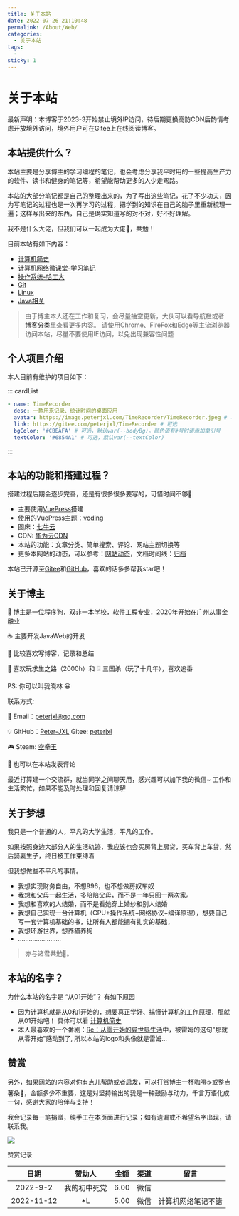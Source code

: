 ```yaml
---
title: 关于本站
date: 2022-07-26 21:10:48
permalink: /About/Web/
categories:
  - 关于本站
tags:
  - 
sticky: 1
---
```

# 关于本站


最新声明：本博客于2023-3开始禁止境外IP访问，待后期更换高防CDN后酌情考虑开放境外访问，境外用户可在Gitee上在线阅读博客。


## 本站提供什么？

本站主要是分享博主的学习编程的笔记，也会考虑分享我平时用的一些提高生产力的软件、读书和健身的笔记等，希望能帮助更多的人少走弯路。

本站的大部分笔记都是自己的整理出来的，为了写出这些笔记，花了不少功夫，因为写笔记的过程也是一次再学习的过程，把学到的知识在自己的脑子里重新梳理一遍；这样写出来的东西，自己是确实知道写的对不对，好不好理解。

我不是什么大佬，但我们可以一起成为大佬🐂，共勉！


目前本站有如下内容：

* [计算机简史](/ComputerHistory)
* [计算机网络微课堂-学习笔记](/NetWork)
* [操作系统-哈工大](/ComputerOS)
* [Git](/Git)
* [Linux](/Linux)
* [Java相关](/Java)


> 由于博主本人还在工作和复习，会尽量抽空更新，大伙可以看导航栏或者 [博客分类](https://www.peterjxl.com/categories/)里查看更多内容。
> 请使用Chrome、FireFox和Edge等主流浏览器访问本站，尽量不要使用IE访问，以免出现兼容性问题

## 个人项目介绍

本人目前有维护的项目如下：

::: cardList
```yaml
- name: TimeRecorder
  desc: 一款用来记录、统计时间的桌面应用
  avatar: https://image.peterjxl.com/TimeRecorder/TimeRecorder.jpeg # 可选
  link: https://gitee.com/peterjxl/TimeRecorder # 可选
  bgColor: '#CBEAFA' # 可选，默认var(--bodyBg)。颜色值有#号时请添加单引号
  textColor: '#6854A1' # 可选，默认var(--textColor)
```
:::

## 本站的功能和搭建过程？

搭建过程后期会逐步完善，还是有很多很多要写的，可惜时间不够🤣

* 主要使用[VuePress](https://vuepress.vuejs.org/zh/)搭建
* 使用的VuePress主题：[voding](https://doc.xugaoyi.com/)
* 图床：[七牛云](https://www.qiniu.com/)
* CDN: [华为云CDN](https://www.huaweicloud.com/product/cdn.html)
* 本站的功能：文章分类、简单搜索、评论、网站主题切换等
* 更多本网站的动态，可以参考：[网站动态](/About/WebLog/)，文档时间线：[归档](/archives/)

本站已开源至[Gitee](https://gitee.com/peterjxl/vuepressblog)和[GitHub](https://github.com/Peter-JXL/vuepressblog)，喜欢的话多多帮我star吧！

## 关于博主


🐶 博主是一位程序狗，双非一本学校，软件工程专业，2020年开始在广州从事金融业

☕ 主要开发JavaWeb的开发

📄 比较喜欢写博客，记录和总结

🔫 喜欢玩求生之路（2000h）和 🃨 三国杀（玩了十几年），喜欢追番


PS: 你可以叫我晓林 😀


联系方式: 

📧 Email：[peterjxl@qq.com](mailto:peterjxl@qq.com)

💡 GitHub：[Peter-JXL](https://github.com/Peter-JXL)   Gitee: [peterjxl](https://gitee.com/peterjxl)

🎮 Steam: [空拳王](https://steamcommunity.com/id/peterjxl/)

🦜 也可以在本站发表评论


最近打算建一个交流群，就当同学之间聊天用，感兴趣可以加下我的微信~ 工作和生活繁忙，如果不能及时处理和回复请谅解

## 关于梦想

我只是一个普通的人，平凡的大学生活，平凡的工作。

如果按照身边大部分人的生活轨迹，我应该也会买房背上房贷，买车背上车贷，然后娶妻生子，终日被工作束缚着

但我想做些不平凡的事情。

* 我想实现财务自由，不想996，也不想做房奴车奴
* 我想和父母一起生活，多陪陪父母，而不是一年只回一两次家。
* 我想和喜欢的人结婚，而不是看她穿上婚纱和别人结婚
* 我想自己实现一台计算机（CPU+操作系统+网络协议+编译原理），想要自己写一套计算机基础的书，让所有人都能拥有扎实的基础，
* 我想环游世界，想养猫养狗
* ……………………

> 亦与诸君共勉💪。


## 本站的名字？

为什么本站的名字是 “从01开始”？ 有如下原因

* 因为计算机就是从0和1开始的，想要真正学好、搞懂计算机的工作原理，那就从01开始吧！ 具体可以看 [计算机简史](/ComputerHistory)
* 本人最喜欢的一个番剧：[Re：从零开始的异世界生活](https://www.bilibili.com/bangumi/play/ss29590)中，被雷姆的这句"那就从零开始"感动到了, 所以本站的logo和头像就是雷姆...

## 赞赏


另外，如果网站的内容对你有点儿帮助或者启发，可以打赏博主一杯咖啡☕或整点薯条🍟，金额多少不重要，这是对坚持输出的我是一种鼓励与动力，千言万语化成一句，感谢大家的陪伴与支持！ 

我会记录每一笔捐赠，纯手工在本页面进行记录；如有遗漏或不希望名字出现，请联系我。

![](https://image.peterjxl.com/blog/reward.jpg)


赞赏记录

|  日期  |    赞助人    | 金额 | 渠道 | 留言 |
| :--------: | :----------: | :------: | :--: | :--: |
|  2022-9-2  | 我的初中死党 |   6.00   | 微信 |  |
| 2022-11-12 |      *L      |   5.00   | 微信 | 计算机网络笔记不错 |

